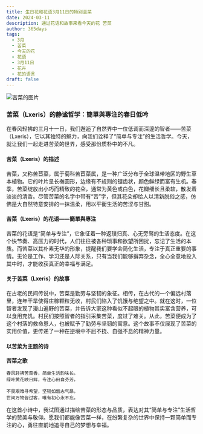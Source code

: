 ```yaml
---
title: 生日花和花语3月11日的特别苦菜
date: 2024-03-11
description: 通过花语和故事来看今天的花 苦菜
author: 365days
tags:
  - 3月
  - 苦菜
  - 今天的花
  - 花语
  - 3月11日
  - 花卉
  - 花的语言
draft: false
---
```


![苦菜的图片](https://cdn.pixabay.com/photo/2020/05/16/11/18/bee-5177103_1280.jpg#center#center)


### 苦菜（Lxeris）的静谧哲学：簡單與專注的春日低吟

在春风轻拂的三月十一日，我们邂逅了自然界中一位低调而深邃的智者——苦菜（Lxeris），它以其独特的魅力，向我们诠释了“简单与专注”的生活哲学。今天，就让我们一起走进苦菜的世界，感受那份质朴中的不凡。

#### 苦菜（Lxeris）的描述

苦菜，又称苦苣菜，属于菊科苦苣菜属，是一种广泛分布于全球温带地区的野生草本植物。它的叶片呈长椭圆形，边缘有不规则的锯齿状，颜色鲜绿而富有生机。春季，苦菜绽放出小巧而精致的花朵，通常为黄色或白色，花瓣细长且柔软，散发着淡淡的清香。尽管苦菜的名字中带有“苦”字，但其花朵却给人以清新脱俗之感，仿佛是大自然特意安排的一抹温柔，用以平衡生活的苦涩与甘甜。

#### 苦菜（Lxeris）的花语——簡單與專注

苦菜的花语是“简单与专注”，它象征着一种返璞归真、心无旁骛的生活态度。在这个快节奏、高压力的时代，人们往往被各种琐事和欲望所困扰，忘记了生活的本质。而苦菜以其朴素无华的形象，提醒我们要学会简化生活，专注于真正重要的事情。无论是工作、学习还是人际关系，只有当我们能够摒弃杂念，全心全意地投入其中时，才能收获真正的幸福与满足。

#### 关于苦菜（Lxeris）的故事

在古老的民间传说中，苦菜是勤劳与坚韧的象征。相传，在古代的一个偏远村落里，连年干旱使得庄稼颗粒无收，村民们陷入了饥饿与绝望之中。就在这时，一位智者发现了漫山遍野的苦菜，并告诉大家这种看似不起眼的植物其实富含营养，可以食用充饥。村民们按照智者的指引采集苦菜，度过了难关。从此，苦菜便成为了这个村落的救命恩人，也被赋予了勤劳与坚韧的寓意。这个故事不仅展现了苦菜的实用价值，更传递了一种在逆境中不屈不挠、自强不息的精神力量。

#### 以苦菜为主题的诗

**苦菜之歌**

	春风轻拂苦菜香，简单生活韵味长。  
	绿叶黄花映日辉，专注心田自芬芳。
	
	不畏艰难寻希望，坚韧如磐志气昂。  
	世间万物皆过客，唯有初心永不忘。

在这首小诗中，我试图通过描绘苦菜的形态与品质，表达对其“简单与专注”生活哲学的赞美与敬仰。愿我们都能像苦菜一样，在纷繁复杂的世界中保持一颗简单而专注的心，勇往直前地追寻自己的梦想与幸福。

